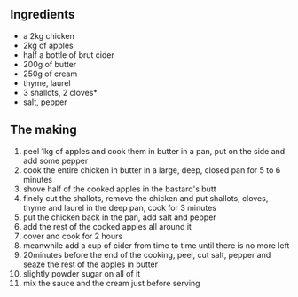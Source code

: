 ## Ingredients ##

* a 2kg chicken
* 2kg of apples
* half a bottle of brut cider
* 200g of butter
* 250g of cream
* thyme, laurel
* 3 shallots, 2 cloves*
* salt, pepper

## The making ##

1. peel 1kg of apples and cook them in butter in a pan, put on the side and add some pepper
2. cook the entire chicken in butter in a large, deep, closed pan for 5 to 6 minutes
3. shove half of the cooked apples in the bastard's butt
4. finely cut the shallots, remove the chicken and put shallots, cloves, thyme and laurel in the deep pan, cook for 3 minutes
5. put the chicken back in the pan, add salt and pepper
6. add the rest of the cooked apples all around it
7. cover and cook for 2 hours
8. meanwhile add a cup of cider from time to time until there is no more left
9. 20minutes before the end of the cooking, peel, cut salt, pepper and seaze the rest of the apples in butter
10. slightly powder sugar on all of it
11. mix the sauce and the cream just before serving
